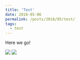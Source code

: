 ```yaml
---
title: 'Test'
date: 2018-05-06
permalink: /posts/2018/05/test/
tags:
  - test
---
```



Here we go!

<div class="twentytwenty-container">
 <!-- The before image is first -->
 <img src="http://simon-kallweit.me/rendercompo2015/report/images/voltest-emission-sphere1-naive.png" />
 <!-- The after image is last -->
 <img src="http://simon-kallweit.me/rendercompo2015/report/images/voltest-emission-sphere1-ref.png" />
</div>
